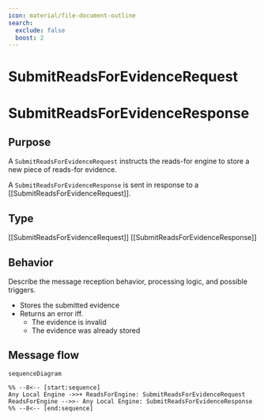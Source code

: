 ```yaml
---
icon: material/file-document-outline
search:
  exclude: false
  boost: 2
---
```


<div class="message" markdown>

# SubmitReadsForEvidenceRequest

# SubmitReadsForEvidenceResponse

## Purpose

<!-- --8<-- [start:purpose] -->
A `SubmitReadsForEvidenceRequest` instructs the reads-for engine to store a new piece of reads-for evidence.

A `SubmitReadsForEvidenceResponse` is sent in response to a [[SubmitReadsForEvidenceRequest]].
<!-- --8<-- [end:purpose] -->

## Type

<!-- --8<-- [start:type] -->
[[SubmitReadsForEvidenceRequest]]
[[SubmitReadsForEvidenceResponse]]
<!-- --8<-- [end:type] -->

## Behavior

<!-- --8<-- [start:behavior] -->
Describe the message reception behavior, processing logic, and possible triggers.
- Stores the submitted evidence
- Returns an error iff.
    - The evidence is invalid
    - The evidence was already stored
<!-- --8<-- [end:behavior] -->

## Message flow

<!-- --8<-- [start:messages] -->
```mermaid
sequenceDiagram

%% --8<-- [start:sequence]
Any Local Engine ->>+ ReadsForEngine: SubmitReadsForEvidenceRequest
ReadsForEngine -->>- Any Local Engine: SubmitReadsForEvidenceResponse
%% --8<-- [end:sequence]
```
<!-- --8<-- [end:messages] -->

</div>
